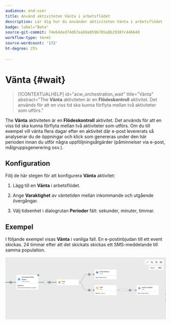```yaml
---
audience: end-user
title: Använd aktiviteten Vänta i arbetsflödet
description: Lär dig hur du använder aktiviteten Vänta i arbetsflödet
badge: label="Beta"
source-git-commit: 74e64ded74db7aa69a059b785a8b29387c446648
workflow-type: tm+mt
source-wordcount: '172'
ht-degree: 25%

---
```



# Vänta {#wait}


>[!CONTEXTUALHELP]
>id="acw_orchestration_wait"
>title="Vänta"
>abstract="The **Vänta** aktiviteten är en **Flödeskontroll** aktivitet. Det används för att en viss tid ska kunna förflyta mellan två aktiviteter som utförs."


The **Vänta** aktiviteten är en **Flödeskontroll** aktivitet. Det används för att en viss tid ska kunna förflyta mellan två aktiviteter som utförs. Om du till exempel vill vänta flera dagar efter en aktivitet där e-post levererats så analyserar du de öppningar och klick som genereras under den här perioden innan du utför några uppföljningsåtgärder (påminnelser via e-post, målgruppsgenerering osv.).

## Konfiguration

Följ de här stegen för att konfigurera **Vänta** aktivitet:

1. Lägg till en **Vänta** i arbetsflödet.

1. Ange **Varaktighet** av väntetiden mellan inkommande och utgående övergångar.

1. Välj tidsenhet i dialogrutan **Perioder** fält: sekunder, minuter, timmar.

## Exempel

I följande exempel visas **Vänta** i vanliga fall. En e-postinbjudan till ett event skickas.  24 timmar efter att det skickats skickas ett SMS-meddelande till samma population.

![](../assets/workflow-wait-example.png)
